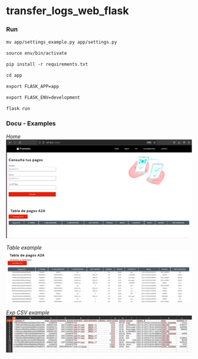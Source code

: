 # transfer_logs_web_flask

### Run
```
mv app/settings_example.py app/settings.py 
```
```
source env/bin/activate
```
```
pip install -r requirements.txt
```
```
cd app
```
```
export FLASK_APP=app
```
```
export FLASK_ENV=development
```
```
flask run
```

### Docu - Examples

*Home*
<img src="./img_readme/home.png" alt="Ex home"/>

*Table example*
<img src="./img_readme/table.png" alt="Ex home"/>

*Exp CSV example*
<img src="./img_readme/csv.png" alt="Ex home"/>

